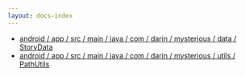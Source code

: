 ```yaml
---
layout: docs-index
---
```

- [android / app / src / main / java / com / darin / mysterious / data / StoryData](android/app/src/main/java/com/darin/mysterious/data/StoryData)
- [android / app / src / main / java / com / darin / mysterious / utils / PathUtils](android/app/src/main/java/com/darin/mysterious/utils/PathUtils)
